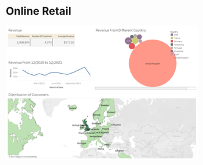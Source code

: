 # Online Retail
<img src = "https://github.com/Marco-yeung/PersonalProjects/blob/main/SQL%20Project/Online%20Retail/Tableau%20Dashboard/Online%20Retail.png" width = "2000">
